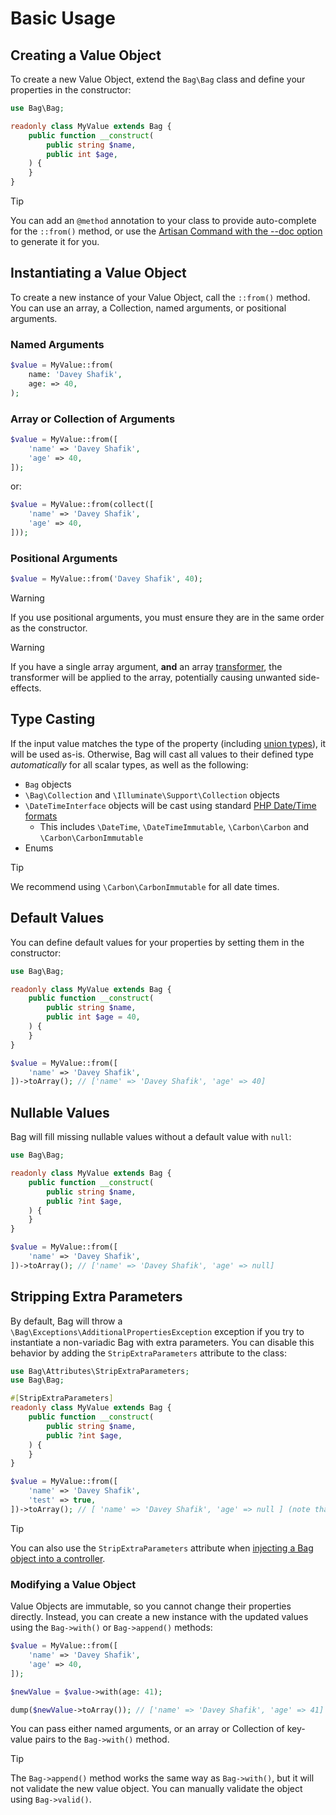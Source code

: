 # Basic Usage

## Creating a Value Object

To create a new Value Object, extend the `Bag\Bag` class and define your properties in the constructor:

```php
use Bag\Bag;

readonly class MyValue extends Bag {
    public function __construct(
        public string $name,
        public int $age,
    ) {
    }
}
```

> [!TIP]
> You can add an `@method` annotation to your class to provide auto-complete for the `::from()` method, or use the [Artisan Command with the --doc option](laravel-artisan-make-bag-command#updating-documentation) to generate it for you.


## Instantiating a Value Object

To create a new instance of your Value Object, call the `::from()` method. You can use an array, a Collection, named arguments, or positional arguments.


### Named Arguments

```php
$value = MyValue::from(
    name: 'Davey Shafik',
    age: => 40,
);
```

### Array or Collection of Arguments

```php
$value = MyValue::from([
    'name' => 'Davey Shafik',
    'age' => 40,
]);
```

or:

```php
$value = MyValue::from(collect([
    'name' => 'Davey Shafik',
    'age' => 40,
]));
```

### Positional Arguments

```php
$value = MyValue::from('Davey Shafik', 40);
```

> [!WARNING]
> If you use positional arguments, you must ensure they are in the same order as the constructor.

> [!WARNING]
> If you have a single array argument, **and** an array [transformer](transformers.md), the transformer will be applied to the array, potentially causing unwanted side-effects.

## Type Casting

If the input value matches the type of the property (including [union types](https://www.php.net/manual/en/language.types.type-system.php#language.types.type-system.composite.union)), it will be used as-is. Otherwise, Bag will cast all values to their defined type _automatically_ for all scalar types, as well as the following:

- `Bag` objects
- `\Bag\Collection` and `\Illuminate\Support\Collection` objects
- `\DateTimeInterface` objects will be cast using standard [PHP Date/Time formats](https://www.php.net/manual/en/datetime.formats.php)
    - This includes `\DateTime`, `\DateTimeImmutable`, `\Carbon\Carbon` and `\Carbon\CarbonImmutable`
- Enums

> [!TIP]
> We recommend using `\Carbon\CarbonImmutable` for all date times.

## Default Values

You can define default values for your properties by setting them in the constructor:

```php
use Bag\Bag;

readonly class MyValue extends Bag {
    public function __construct(
        public string $name,
        public int $age = 40,
    ) {
    }
}

$value = MyValue::from([
    'name' => 'Davey Shafik',
])->toArray(); // ['name' => 'Davey Shafik', 'age' => 40]
```

## Nullable Values

Bag will fill missing nullable values without a default value with `null`:

```php
use Bag\Bag;

readonly class MyValue extends Bag {
    public function __construct(
        public string $name,
        public ?int $age,
    ) {
    }
}

$value = MyValue::from([
    'name' => 'Davey Shafik',
])->toArray(); // ['name' => 'Davey Shafik', 'age' => null]
```

## Stripping Extra Parameters

By default, Bag will throw a `\Bag\Exceptions\AdditionalPropertiesException` exception if you try to instantiate a non-variadic Bag with extra parameters. You can disable this behavior by adding the `StripExtraParameters` attribute to the class:

```php
use Bag\Attributes\StripExtraParameters;
use Bag\Bag;

#[StripExtraParameters]
readonly class MyValue extends Bag {
    public function __construct(
        public string $name,
        public ?int $age,
    ) {
    }
}

$value = MyValue::from([
    'name' => 'Davey Shafik',
    'test' => true,
])->toArray(); // [ 'name' => 'Davey Shafik', 'age' => null ] (note that 'test' is stripped)
```

> [!TIP]
> You can also use the `StripExtraParameters` attribute when [injecting a Bag object into a controller](/laravel-controller-injection#avoiding-extra-parameters).

### Modifying a Value Object

Value Objects are immutable, so you cannot change their properties directly. Instead, you can create a new instance with the updated values using the `Bag->with()` or `Bag->append()` methods:

```php
$value = MyValue::from([
    'name' => 'Davey Shafik',
    'age' => 40,
]);

$newValue = $value->with(age: 41);

dump($newValue->toArray()); // ['name' => 'Davey Shafik', 'age' => 41] 
```

You can pass either named arguments, or an array or Collection of key-value pairs to the `Bag->with()` method. 

> [!TIP]
> The `Bag->append()` method works the same way as `Bag->with()`, but it will not validate the new value object. You can manually validate the object using `Bag->valid()`.
